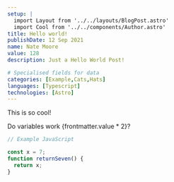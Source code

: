```yaml
---
setup: |
  import Layout from '../../layouts/BlogPost.astro'
  import Cool from '../../components/Author.astro'
title: Hello world!
publishDate: 12 Sep 2021
name: Nate Moore
value: 128
description: Just a Hello World Post!

# Specialised fields for data
categories: [Example,Cats,Hats]
languages: [Typescript]
technologies: [Astro]
---
```


<Cool name={frontmatter.name} href="https://twitter.com/n_moore" client:load />

This is so cool!

Do variables work {frontmatter.value * 2}?

```javascript
// Example JavaScript

const x = 7;
function returnSeven() {
  return x;
}

```
